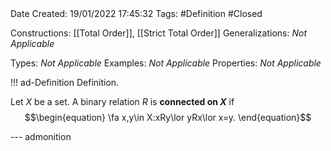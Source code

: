 <br />
<br />

Date Created: 19/01/2022 17:45:32
Tags: #Definition #Closed 

Constructions: [[Total Order]], [[Strict Total Order]]
Generalizations: _Not Applicable_

Types: _Not Applicable_
Examples: _Not Applicable_ 
Properties: _Not Applicable_

!!! ad-Definition Definition.

Let $X$ be a set. A binary relation $R$ is **connected on $X$** if
$$\begin{equation}
    \fa x,y\in X:xRy\lor yRx\lor x=y.
\end{equation}$$

--- admonition
